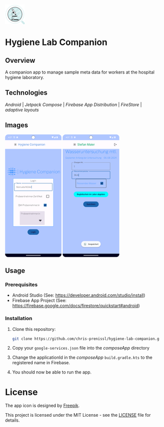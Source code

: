 <img src="composeApp/src/androidMain/ic_launcher-playstore.png" alt="App Icon" width="64" height="64"/>

# Hygiene Lab Companion

## Overview

A companion app to manage sample meta data for workers at the hospital hygiene laboratory.

## Technologies

_Android_ | _Jetpack Compose_ | _Firebase App Distribution_ | _FireStore_ | _adaptive layouts_

## Images

<div style="display: 'flex'">
   <img src="screenshots/login.png" alt="Android Screenshot" height="400"/>
   <img src="screenshots/phone_sample.png" alt="iOS Screenshot" height="400"/>
</div>

## Usage

### Prerequisites

- Android Studio (See: https://developer.android.com/studio/install)
- Firebase App Project (See: https://firebase.google.com/docs/firestore/quickstart#android)

### Installation

1. Clone this repository:

   ```bash
   git clone https://github.com/chris-prenissl/hygiene-lab-companion.git
   ```

2. Copy your ```google-services.json``` file into the _composeApp_ directory

3. Change the applicationId in the _composeApp_ ```build.gradle.kts``` to the registered name in Firebase.

4. You should now be able to run the app.

# License

The app icon is designed by [Freepik](http://www.freepik.com/).

This project is licensed under the MIT License - see the [LICENSE](LICENSE.md) file for details.